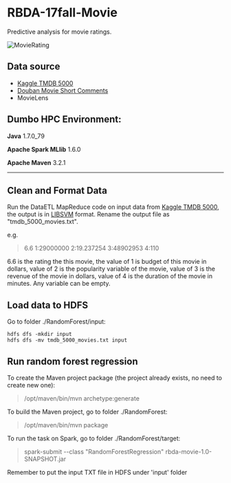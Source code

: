 # RBDA-17fall-Movie
Predictive analysis for movie ratings.

![MovieRating](https://nycdatascience.com/blog/wp-content/uploads/2016/08/Screen-Shot-2016-08-21-at-11.54.05-PM-1200x480.png)

## Data source
- [Kaggle TMDB 5000](https://www.kaggle.com/tmdb/tmdb-movie-metadata/data)
- [Douban Movie Short Comments](https://www.kaggle.com/utmhikari/doubanmovieshortcomments)
- MovieLens

## Dumbo HPC Environment:
**Java** 1.7.0_79

**Apache Spark MLlib** 1.6.0

**Apache Maven** 3.2.1

---

## Clean and Format Data

Run the DataETL MapReduce code on input data from [Kaggle TMDB 5000](https://www.kaggle.com/tmdb/tmdb-movie-metadata/data), the output is in [LIBSVM](https://www.csie.ntu.edu.tw/~cjlin/libsvmtools/datasets/) format. Rename the output file as "tmdb_5000_movies.txt".

e.g.

> 6.6	 1:29000000 2:19.237254 3:48902953 4:110 

6.6 is the rating the this movie, the value of 1 is budget of this movie in dollars, value of 2 is the popularity variable of the movie, value of 3 is the revenue of the movie in dollars, value of 4 is the duration of the movie in minutes. Any variable can be empty.

## Load data to HDFS

Go to folder ./RandomForest/input:

```language=bash
hdfs dfs -mkdir input
hdfs dfs -mv tmdb_5000_movies.txt input
```

## Run random forest regression

To create the Maven project package (the project already exists, no need to create new one): 
> /opt/maven/bin/mvn archetype:generate 

To build the Maven project, go to folder ./RandomForest: 

> /opt/maven/bin/mvn package 

To run the task on Spark, go to folder ./RandomForest/target: 

> spark-submit --class "RandomForestRegression" rbda-movie-1.0-SNAPSHOT.jar

Remember to put the input TXT file in HDFS under 'input' folder

